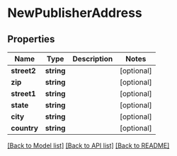 # NewPublisherAddress

## Properties
Name | Type | Description | Notes
------------ | ------------- | ------------- | -------------
**street2** | **string** |  | [optional] 
**zip** | **string** |  | [optional] 
**street1** | **string** |  | [optional] 
**state** | **string** |  | [optional] 
**city** | **string** |  | [optional] 
**country** | **string** |  | [optional] 

[[Back to Model list]](../README.md#documentation-for-models) [[Back to API list]](../README.md#documentation-for-api-endpoints) [[Back to README]](../README.md)


